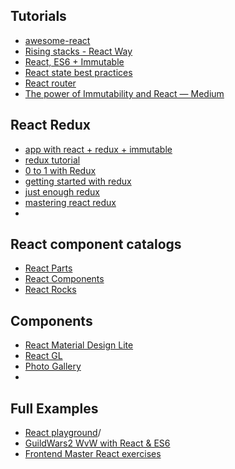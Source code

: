 

## Tutorials 

* [awesome-react](https://github.com/enaqx/awesome-react)
* [Rising stacks - React Way](https://blog.risingstack.com/the-react-js-way-flux-architecture-with-immutable-js/)
* [React, ES6 + Immutable](https://github.com/hekike/ES6-Immutable-React)
* [React state best practices](http://brewhouse.io/blog/2015/03/24/best-practices-for-component-state-in-reactjs.html)
* [React router](http://blog.koalite.com/2014/12/rutas-en-reactjs-con-react-router/)
* [The power of Immutability and React — Medium](https://medium.com/@sharifsbeat/the-power-of-immutability-and-react-daf46f2a5f4d)

## React Redux

* [app with react + redux + immutable](http://www.sitepoint.com/how-to-build-a-todo-app-using-react-redux-and-immutable-js/)
* [redux tutorial](https://github.com/happypoulp/redux-tutorial/)
* [0 to 1 with Redux](http://www.jchapron.com/2015/08/14/getting-started-with-redux/)
* [getting started with redux](http://www.jchapron.com/2015/08/14/getting-started-with-redux/)
* [just enough redux](https://medium.com/@Lilobase/the-just-enough-redux-reading-list-74c954e1941#.tr7eekfbq)
* [mastering react redux](https://www.stanleycyang.com/tutorials/mastering-react-redux)
* 

## React component catalogs

* [React Parts](https://react.parts/)
* [React Components](http://react-components.com/)
* [React Rocks](http://react.rocks/)

## Components

* [React Material Design Lite](https://github.com/tleunen/react-mdl)
* [React GL](https://projectseptemberinc.gitbooks.io/gl-react/content/)
* [Photo Gallery](https://github.com/neptunian/react-photo-gallery)
* 

## Full Examples

* [React playground](https://rnplay.org)/
* [GuildWars2 WvW with React & ES6](https://github.com/fooey/gw2w2w-react)
* [Frontend Master React exercises](https://github.com/FrontendMasters/2015-02-13-React/tree/master/excercises)
